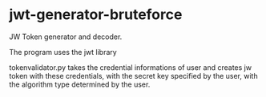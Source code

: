 # jwt-generator-bruteforce
JW Token generator and decoder.

The program uses the jwt library

tokenvalidator.py takes the credential informations of user and creates jw token with these credentials, with the secret key specified by the user, with the algorithm type determined by the user.


